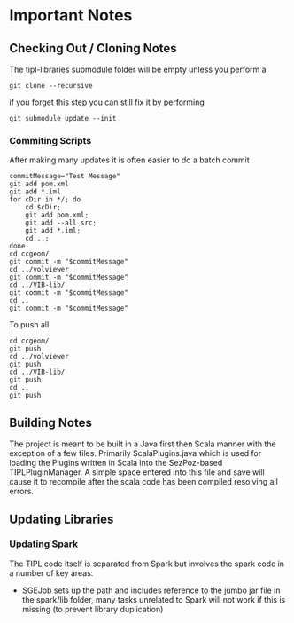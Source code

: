 # Important Notes
## Checking Out / Cloning Notes 
The tipl-libraries submodule folder will be empty unless you perform a
```
git clone --recursive
```
if you forget this step you can still fix it by performing
```
git submodule update --init
```
### Commiting Scripts
After making many updates it is often easier to do a batch commit
```
commitMessage="Test Message"
git add pom.xml
git add *.iml
for cDir in */; do 
    cd $cDir; 
    git add pom.xml; 
    git add --all src; 
    git add *.iml; 
    cd ..; 
done
cd ccgeom/
git commit -m "$commitMessage"
cd ../volviewer
git commit -m "$commitMessage"
cd ../VIB-lib/
git commit -m "$commitMessage"
cd ..
git commit -m "$commitMessage"
```

To push all

```
cd ccgeom/
git push
cd ../volviewer
git push
cd ../VIB-lib/
git push
cd ..
git push
```
## Building Notes
The project is meant to be built in a Java first then Scala manner with the exception of a few files. Primarily ScalaPlugins.java which is used for loading the Plugins written in Scala into the SezPoz-based TIPLPluginManager. A simple space entered into this file and save will cause it to recompile after the scala code has been compiled resolving all errors.
## Updating Libraries
### Updating Spark
The TIPL code itself is separated from Spark but involves the spark code in a number of key areas. 
- SGEJob sets up the path and includes reference to the jumbo jar file in the spark/lib folder, many tasks unrelated to Spark will not work if this is missing (to prevent library duplication)